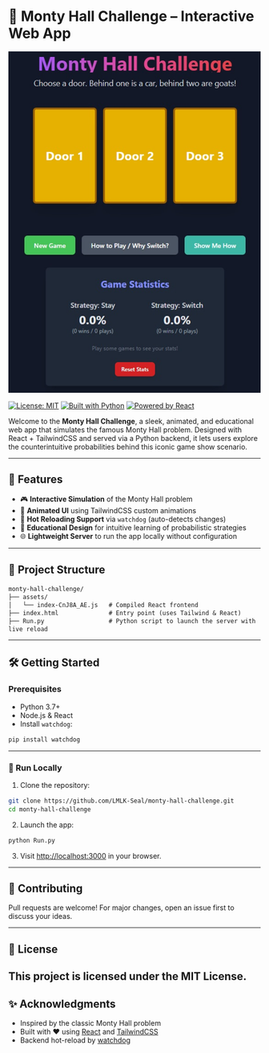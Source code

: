 # 🎯 Monty Hall Challenge – Interactive Web App

![dev-starter Chat Demo](https://raw.githubusercontent.com/LMLK-seal/Monty-Hall-Challenge/refs/heads/main/MHC.jpg)

[![License: MIT](https://img.shields.io/badge/license-MIT-blue.svg)](LICENSE) [![Built with Python](https://img.shields.io/badge/built%20with-Python-blue)](Run.py) [![Powered by React](https://img.shields.io/badge/powered%20by-React-61dafb.svg)](https://react.dev)

Welcome to the **Monty Hall Challenge**, a sleek, animated, and educational web app that simulates the famous Monty Hall problem. Designed with React + TailwindCSS and served via a Python backend, it lets users explore the counterintuitive probabilities behind this iconic game show scenario.

---

## 🚀 Features

* 🎮 **Interactive Simulation** of the Monty Hall problem
* 🌈 **Animated UI** using TailwindCSS custom animations
* 🔁 **Hot Reloading Support** via `watchdog` (auto-detects changes)
* 🧠 **Educational Design** for intuitive learning of probabilistic strategies
* 🌐 **Lightweight Server** to run the app locally without configuration

---

## 📂 Project Structure

```
monty-hall-challenge/
├── assets/
│   └── index-CnJ8A_AE.js   # Compiled React frontend
├── index.html              # Entry point (uses Tailwind & React)
├── Run.py                  # Python script to launch the server with live reload
```

---

## 🛠️ Getting Started

### Prerequisites

* Python 3.7+
* Node.js & React
* Install `watchdog`:

```bash
pip install watchdog
```

---

### 🔧 Run Locally

1. Clone the repository:

```bash
git clone https://github.com/LMLK-Seal/monty-hall-challenge.git
cd monty-hall-challenge
```

2. Launch the app:

```bash
python Run.py
```

3. Visit [http://localhost:3000](http://localhost:3000) in your browser.

---

## 🤝 Contributing

Pull requests are welcome! For major changes, open an issue first to discuss your ideas.

---

## 📜 License

This project is licensed under the MIT License.
---

## ✨ Acknowledgments

* Inspired by the classic Monty Hall problem
* Built with ❤️ using [React](https://react.dev/) and [TailwindCSS](https://tailwindcss.com)
* Backend hot-reload by [watchdog](https://github.com/gorakhargosh/watchdog)

